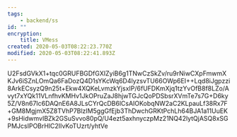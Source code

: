 ```yaml
---
tags:
    - backend/ss
id: ""
encryption:
    title: VMess
created: 2020-05-03T08:22:23.770Z
modified: 2020-05-03T08:22:41.893Z
---
```

U2FsdGVkX1+tqc0GRUFBGDfGXIZyiB6g1TNwCzSkZv/ru9rNiwCXpFmwmXKJv6iSZnLOmQa6FaDozQ4D1sYKcWq6D4lyzsvTU66OWp6EI++Lqd8iJgpzzi8ArkECsyzQ9n25t+Ekw4XQKeLvmzkYjsxIP/6fUFDKmXjq1tzYvOfB8f8LZo/Avyt7xYQk11VLnfhvKMHv1JkOPruZaJ8hjwTGJcQoPDSbsrXVmTe7s7G+D6ky5Z/V8n67Ic6DAQnE6A8JLsCYrQcDB6lCsAIOKobqNW2aC2KLpauLf38Rx7F+GM8MgjmX5Z8TVhP7BlzIM5ggGfEjb3ThDwchGRKtPchLh64BJA1a11UuEK+9sHidwmvIBZk2GSuSvvo80pQ/U4ezt5axhnyczpMz21NQ42lytQjASQ8xSGPMJcsIPOBrHlC2IIvKoTUzrt/yhtVe